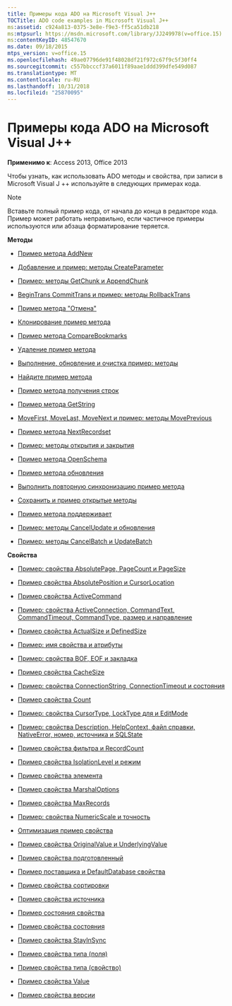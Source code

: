 ```yaml
---
title: Примеры кода ADO на Microsoft Visual J++
TOCTitle: ADO code examples in Microsoft Visual J++
ms:assetid: c924a813-0375-3e8e-f9e3-ff5ca51db218
ms:mtpsurl: https://msdn.microsoft.com/library/JJ249978(v=office.15)
ms:contentKeyID: 48547670
ms.date: 09/18/2015
mtps_version: v=office.15
ms.openlocfilehash: 49ae07796de91f48028df21f972c67f9c5f30ff4
ms.sourcegitcommit: c557bbcccf37a6011f89aae1ddd399dfe549d087
ms.translationtype: MT
ms.contentlocale: ru-RU
ms.lasthandoff: 10/31/2018
ms.locfileid: "25870095"
---
```

# <a name="ado-code-examples-in-microsoft-visual-j"></a>Примеры кода ADO на Microsoft Visual J++


**Применимо к**: Access 2013, Office 2013

Чтобы узнать, как использовать ADO методы и свойства, при записи в Microsoft Visual J ++ используйте в следующих примерах кода.


> [!NOTE]
> Вставьте полный пример кода, от начала до конца в редакторе кода. Пример может работать неправильно, если частичное примеры используются или абзаца форматирование теряется.



**Методы**

  - [Пример метода AddNew](addnew-method-example-vj.md)

  - [Добавление и пример: методы CreateParameter](append-and-createparameter-methods-example-vj.md)

  - [Пример: методы GetChunk и AppendChunk](appendchunk-and-getchunk-methods-example-vj.md)

  - [BeginTrans CommitTrans и пример: методы RollbackTrans](begintrans-committrans-and-rollbacktrans-methods-example-vj.md)

  - [Пример метода "Отмена"](cancel-method-example-vj.md)

  - [Клонирование пример метода](clone-method-example-vj.md)

  - [Пример метода CompareBookmarks](comparebookmarks-method-example-vj.md)

  - [Удаление пример метода](delete-method-example-vj.md)

  - [Выполнение, обновление и очистка пример: методы](execute-requery-and-clear-methods-example-vj.md)

  - [Найдите пример метода](find-method-example-vj.md)

  - [Пример метода получения строк](getrows-method-example-vj.md)

  - [Пример метода GetString](getstring-method-example-vj.md)

  - [MoveFirst, MoveLast, MoveNext и пример: методы MovePrevious](movefirst-movelast-movenext-and-moveprevious-methods-example-vj.md)

  - [Пример метода NextRecordset](nextrecordset-method-example-vj.md)

  - [Пример: методы открытия и закрытия](open-and-close-methods-example-vj.md)

  - [Пример метода OpenSchema](openschema-method-example-vj.md)

  - [Пример метода обновления](refresh-method-example-vj.md)

  - [Выполнить повторную синхронизацию пример метода](resync-method-example-vj.md)

  - [Сохранить и пример открытые методы](save-and-open-methods-example-vj.md)

  - [Пример метода поддерживает](supports-method-example-vj.md)

  - [Пример: методы CancelUpdate и обновления](update-and-cancelupdate-methods-example-vj.md)

  - [Пример: методы CancelBatch и UpdateBatch](updatebatch-and-cancelbatch-methods-example-vj.md)

**Свойства**

  - [Пример: свойства AbsolutePage, PageCount и PageSize](absolutepage-pagecount-and-pagesize-properties-example-vj.md)

  - [Пример свойства AbsolutePosition и CursorLocation](absoluteposition-and-cursorlocation-properties-example-vj.md)

  - [Пример свойства ActiveCommand](activecommand-property-example-vj.md)

  - [Пример: свойства ActiveConnection, CommandText, CommandTimeout, CommandType, размер и направление](activeconnection-commandtext-commandtimeout-commandtype-size-and-direction-properties-example-vj.md)

  - [Пример свойства ActualSize и DefinedSize](actualsize-and-definedsize-properties-example-vj.md)

  - [Пример: имя свойства и атрибуты](attributes-and-name-properties-example-vj.md)

  - [Пример: свойства BOF, EOF и закладка](bof-eof-and-bookmark-properties-example-vj.md)

  - [Пример свойства CacheSize](cachesize-property-example-vj.md)

  - [Пример: свойства ConnectionString, ConnectionTimeout и состояния](connectionstring-connectiontimeout-and-state-properties-example-vj.md)

  - [Пример свойства Count](count-property-example-vj.md)

  - [Пример: свойства CursorType, LockType для и EditMode](cursortype-locktype-and-editmode-properties-example-vj.md)

  - [Пример: свойства Description, HelpContext, файл справки, NativeError, номер, источника и SQLState](description-helpcontext-helpfile-nativeerror-number-source-and-sqlstate-properties-example-vj.md)

  - [Пример свойства фильтра и RecordCount](filter-and-recordcount-properties-example-vj.md)

  - [Пример свойства IsolationLevel и режим](isolationlevel-and-mode-properties-example-vj.md)

  - [Пример свойства элемента](item-property-example-vj.md)

  - [Пример свойства MarshalOptions](marshaloptions-property-example-vj.md)

  - [Пример свойства MaxRecords](maxrecords-property-example-vj.md)

  - [Пример: свойства NumericScale и точность](numericscale-and-precision-properties-example-vj.md)

  - [Оптимизация пример свойства](optimize-property-example-vj.md)

  - [Пример свойства OriginalValue и UnderlyingValue](originalvalue-and-underlyingvalue-properties-example-vj.md)

  - [Пример свойства подготовленный](prepared-property-example-vj.md)

  - [Пример поставщика и DefaultDatabase свойства](provider-and-defaultdatabase-properties-example-vj.md)

  - [Пример свойства сортировки](sort-property-example-vj.md)

  - [Пример свойства источника](source-property-example-vj.md)

  - [Пример состояния свойства](state-property-example-vj.md)

  - [Пример свойства состояния](status-property-example-vj.md)

  - [Пример свойства StayInSync](stayinsync-property-example-vj.md)

  - [Пример свойства типа (поля)](https://msdn.microsoft.com/library/jj250207\(v=office.15\))

  - [Пример свойства типа (свойство)](https://msdn.microsoft.com/library/jj249182\(v=office.15\))

  - [Пример свойства Value](value-property-example-vj.md)

  - [Пример свойства версии](version-property-example-vj.md)

